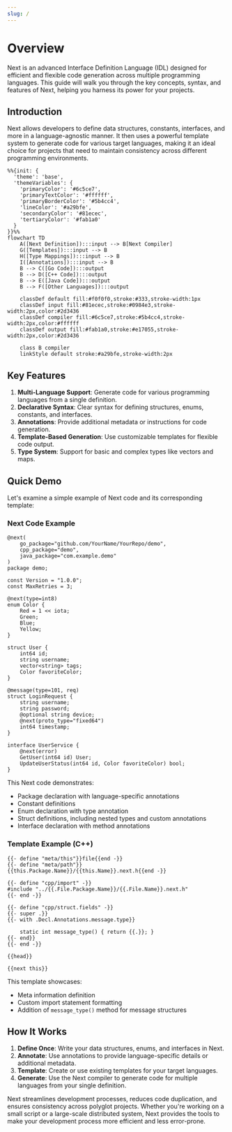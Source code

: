 ```yaml
---
slug: /
---
```


# Overview

Next is an advanced Interface Definition Language (IDL) designed for efficient and flexible code generation across multiple programming languages. This guide will walk you through the key concepts, syntax, and features of Next, helping you harness its power for your projects.

## Introduction

Next allows developers to define data structures, constants, interfaces, and more in a language-agnostic manner. It then uses a powerful template system to generate code for various target languages, making it an ideal choice for projects that need to maintain consistency across different programming environments.

```mermaid
%%{init: {
  'theme': 'base',
  'themeVariables': {
    'primaryColor': '#6c5ce7',
    'primaryTextColor': '#ffffff',
    'primaryBorderColor': '#5b4cc4',
    'lineColor': '#a29bfe',
    'secondaryColor': '#81ecec',
    'tertiaryColor': '#fab1a0'
  }
}}%%
flowchart TD
    A([Next Definition]):::input --> B[Next Compiler]
    G([Templates]):::input --> B
    H([Type Mappings]):::input --> B
    I([Annotations]):::input --> B
    B --> C([Go Code]):::output
    B --> D([C++ Code]):::output
    B --> E([Java Code]):::output
    B --> F([Other Languages]):::output

    classDef default fill:#f0f0f0,stroke:#333,stroke-width:1px
    classDef input fill:#81ecec,stroke:#0984e3,stroke-width:2px,color:#2d3436
    classDef compiler fill:#6c5ce7,stroke:#5b4cc4,stroke-width:2px,color:#ffffff
    classDef output fill:#fab1a0,stroke:#e17055,stroke-width:2px,color:#2d3436
    
    class B compiler
    linkStyle default stroke:#a29bfe,stroke-width:2px
```


## Key Features

1. **Multi-Language Support**: Generate code for various programming languages from a single definition.
2. **Declarative Syntax**: Clear syntax for defining structures, enums, constants, and interfaces.
3. **Annotations**: Provide additional metadata or instructions for code generation.
4. **Template-Based Generation**: Use customizable templates for flexible code output.
5. **Type System**: Support for basic and complex types like vectors and maps.

## Quick Demo

Let's examine a simple example of Next code and its corresponding template:

### Next Code Example

```next
@next(
    go_package="github.com/YourName/YourRepo/demo",
    cpp_package="demo",
    java_package="com.example.demo"
)
package demo;

const Version = "1.0.0";
const MaxRetries = 3;

@next(type=int8)
enum Color {
    Red = 1 << iota;
    Green;
    Blue;
    Yellow;
}

struct User {
    int64 id;
    string username;
    vector<string> tags;
    Color favoriteColor;
}

@message(type=101, req)
struct LoginRequest {
    string username;
    string password;
    @optional string device;
    @next(proto_type="fixed64")
    int64 timestamp;
}

interface UserService {
    @next(error)
    GetUser(int64 id) User;
    UpdateUserStatus(int64 id, Color favoriteColor) bool;
}
```

This Next code demonstrates:
- Package declaration with language-specific annotations
- Constant definitions
- Enum declaration with type annotation
- Struct definitions, including nested types and custom annotations
- Interface declaration with method annotations

### Template Example (C++)

```npl
{{- define "meta/this"}}file{{end -}}
{{- define "meta/path"}}{{this.Package.Name}}/{{this.Name}}.next.h{{end -}}

{{- define "cpp/import" -}}
#include "../{{.File.Package.Name}}/{{.File.Name}}.next.h"
{{- end -}}

{{- define "cpp/struct.fields" -}}
{{- super .}}
{{- with .Decl.Annotations.message.type}}

    static int message_type() { return {{.}}; }
{{- end}}
{{- end -}}

{{head}}

{{next this}}
```

This template showcases:
- Meta information definition
- Custom import statement formatting
- Addition of `message_type()` method for message structures

## How It Works

1. **Define Once**: Write your data structures, enums, and interfaces in Next.
2. **Annotate**: Use annotations to provide language-specific details or additional metadata.
3. **Template**: Create or use existing templates for your target languages.
4. **Generate**: Use the Next compiler to generate code for multiple languages from your single definition.

Next streamlines development processes, reduces code duplication, and ensures consistency across polyglot projects. Whether you're working on a small script or a large-scale distributed system, Next provides the tools to make your development process more efficient and less error-prone.